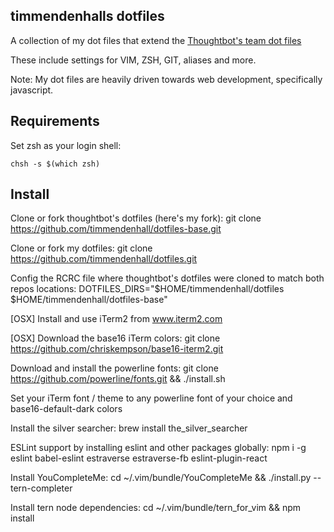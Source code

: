 timmendenhalls dotfiles
-----------------------

A collection of my dot files that extend the [Thoughtbot's team dot files](https://github.com/thoughtbot/dotfiles)

These include settings for VIM, ZSH, GIT, aliases and more.

Note: My dot files are heavily driven towards web development, specifically javascript.

Requirements
------------

Set zsh as your login shell:

    chsh -s $(which zsh)

Install
-------

Clone or fork thoughtbot's dotfiles (here's my fork):
    git clone https://github.com/timmendenhall/dotfiles-base.git

Clone or fork my dotfiles:
    git clone https://github.com/timmendenhall/dotfiles.git

Config the RCRC file where thoughtbot's dotfiles were cloned to match both repos locations:
    DOTFILES_DIRS="$HOME/timmendenhall/dotfiles $HOME/timmendenhall/dotfiles-base"

[OSX] Install and use iTerm2 from www.iterm2.com

[OSX] Download the base16 iTerm colors: 
    git clone https://github.com/chriskempson/base16-iterm2.git

Download and install the powerline fonts:
    git clone https://github.com/powerline/fonts.git && ./install.sh

Set your iTerm font / theme to any powerline font of your choice and base16-default-dark colors

Install the silver searcher:
    brew install the_silver_searcher

ESLint support by installing eslint and other packages globally: 
    npm i -g eslint babel-eslint estraverse estraverse-fb eslint-plugin-react

Install YouCompleteMe: 
    cd ~/.vim/bundle/YouCompleteMe && ./install.py --tern-completer

Install tern node dependencies: 
    cd ~/.vim/bundle/tern_for_vim && npm install
